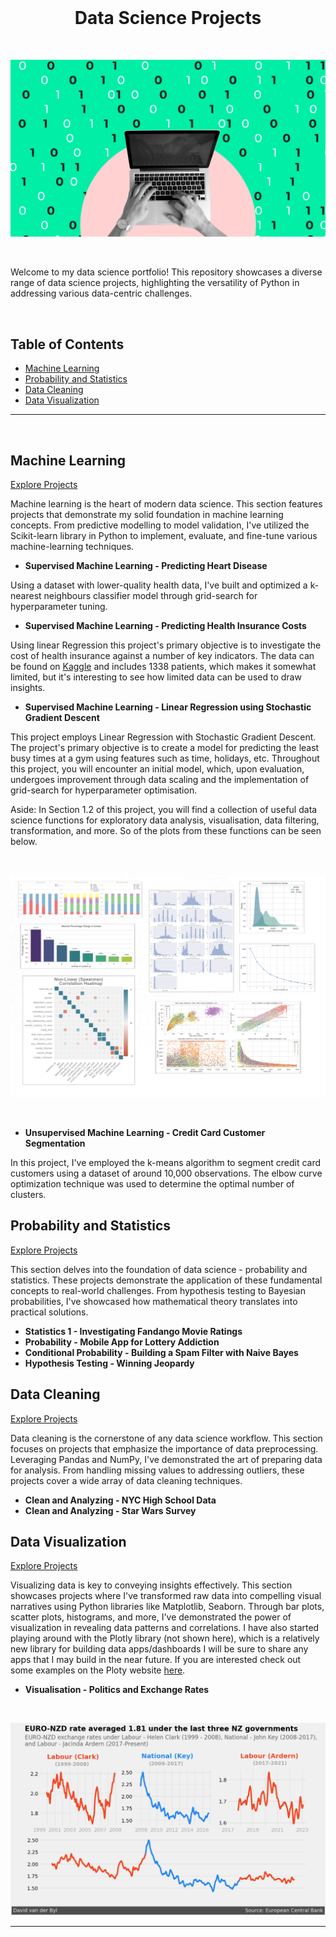 
<br>

<div align="center">

# Data Science Projects
</div>

<br>

<!-- 
<div align="center">
  <img src="images/Data-Science.gif?raw=true" alt="Data Science Projects" style="max-width: 80%; box-shadow: 0px 10px 16px rgba(0, 0, 0, 0.1); border-radius: 7px;">
</div>
-->


![Data-Science.gif](images/Data-Science.gif)

<br>

Welcome to my data science portfolio! This repository showcases a diverse range of data science projects, highlighting the versatility of Python in addressing various data-centric challenges.

<br>

## Table of Contents

- [Machine Learning](#machine-learning)
- [Probability and Statistics](#probability-and-statistics)
- [Data Cleaning](#data-cleaning)
- [Data Visualization](#data-visualization)

---
<br>

## Machine Learning

[Explore Projects](https://github.com/David-vanderByl/Data-Science-Projects/tree/main/Machine%20Learning)

Machine learning is the heart of modern data science. This section features projects that demonstrate my solid foundation in machine learning concepts. From predictive modelling to model validation, I've utilized the Scikit-learn library in Python to implement, evaluate, and fine-tune various machine-learning techniques.

- **Supervised Machine Learning - Predicting Heart Disease**

Using a dataset with lower-quality health data, I've built and optimized a k-nearest neighbours classifier model through grid-search for hyperparameter tuning.


- **Supervised Machine Learning - Predicting Health Insurance Costs**

Using linear Regression this project's primary objective is to investigate the cost of health insurance against a number of key indicators. The data can be found on [Kaggle](https://www.kaggle.com/datasets/mirichoi0218/insurance?resource=downloa) and includes 1338 patients, which makes it somewhat limited, but it's interesting to see how limited data can be used to draw insights. 


- **Supervised Machine Learning - Linear Regression using Stochastic Gradient Descent**

This project employs Linear Regression with Stochastic Gradient Descent. The project's primary objective is to create a model for predicting the least busy times at a gym using features such as time, holidays, etc. Throughout this project, you will encounter an initial model, which, upon evaluation, undergoes improvement through data scaling and the implementation of grid-search for hyperparameter optimisation.

Aside: In Section 1.2 of this project, you will find a collection of useful data science functions for exploratory data analysis, visualisation, data filtering, transformation, and more. So of the plots from these functions can be seen below. 

<br>

<!--
<div align="center">
  <img src="images/plot_collage_1.png?raw=true" alt="Credit Card Customer Segmentation" style="max-width: 90%; box-shadow: 0px 10px 16px rgba(0, 0, 0, 0.1); border-radius: 7px;">
</div>
-->

![plot_collage_1](images/plot_collage_1.png)

<br>

- **Unsupervised Machine Learning - Credit Card Customer Segmentation**

In this project, I've employed the k-means algorithm to segment credit card customers using a dataset of around 10,000 observations. The elbow curve optimization technique was used to determine the optimal number of clusters. 






## Probability and Statistics

[Explore Projects](https://github.com/David-vanderByl/Data-Science-Projects/tree/main/Probability%20and%20Statistics)

This section delves into the foundation of data science - probability and statistics. These projects demonstrate the application of these fundamental concepts to real-world challenges. From hypothesis testing to Bayesian probabilities, I've showcased how mathematical theory translates into practical solutions.

- **Statistics 1 - Investigating Fandango Movie Ratings**
- **Probability - Mobile App for Lottery Addiction**
- **Conditional Probability - Building a Spam Filter with Naive Bayes**
- **Hypothesis Testing - Winning Jeopardy**


## Data Cleaning

[Explore Projects](https://github.com/David-vanderByl/Data-Science-Projects/tree/main/Data%20Cleaning)

Data cleaning is the cornerstone of any data science workflow. This section focuses on projects that emphasize the importance of data preprocessing. Leveraging Pandas and NumPy, I've demonstrated the art of preparing data for analysis. From handling missing values to addressing outliers, these projects cover a wide array of data cleaning techniques.

- **Clean and Analyzing - NYC High School Data**
- **Clean and Analyzing - Star Wars Survey**

## Data Visualization

[Explore Projects](https://github.com/David-vanderByl/Data-Science-Projects/tree/main/Data%20Visualization)

Visualizing data is key to conveying insights effectively. This section showcases projects where I've transformed raw data into compelling visual narratives using Python libraries like Matplotlib, Seaborn. Through bar plots, scatter plots, histograms, and more, I've demonstrated the power of visualization in revealing data patterns and correlations. I have also started playing around with the Plotly library (not shown here), which is a relatively new library for building data apps/dashboards I will be sure to share any apps that I may build in the near future. If you are interested check out some examples on the Ploty website [here](https://plotly.com/examples/).

- **Visualisation - Politics and Exchange Rates**

<br>
<!-- 
<div align="center">
  <img src="images/data_vis_1.png?raw=true" alt="Data Visualization" style="max-width: 90%; box-shadow: 0px 10px 16px rgba(0, 0, 0, 0.1); border-radius: 7px;">
</div>
-->

![data_vis_1](images/data_vis_1.png)
<br>

---


